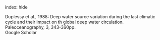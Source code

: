 index: hide

<div class="Citation">

  <div class="Citation-body">
    <div class="Citation-text">Duplessy et al., 1988: Deep water source variation during the last climatic cycle and their impact on th global deep water circulation. <span class="Article-journal">Paleoceanography, </span><span class="Article-volume">3, </span>343-360pp.</div>
    <div class="Citation-links">
      <div class="CitationLink" data-href="https://scholar.google.com/scholar?q=Deep+water+source+variation+during+the+last+climatic+cycle+and+their+impact+on+th+global+deep+water+circulation">
        <div class="CitationLink-icon CitationLink-Scholar"></div>
        <div class="CitationLink-text">Google Scholar</div>
      </div>
    </div>
  </div>
</div>


<div class="Citation-copy">

</div>